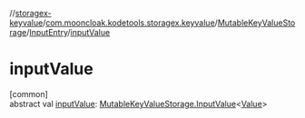 //[storagex-keyvalue](../../../../index.md)/[com.mooncloak.kodetools.storagex.keyvalue](../../index.md)/[MutableKeyValueStorage](../index.md)/[InputEntry](index.md)/[inputValue](input-value.md)

# inputValue

[common]\
abstract val [inputValue](input-value.md): [MutableKeyValueStorage.InputValue](../-input-value/index.md)&lt;[Value](index.md)&gt;
